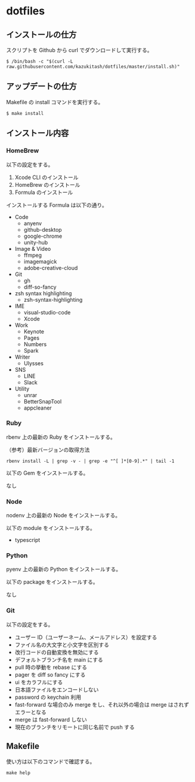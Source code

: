 # dotfiles

## インストールの仕方

スクリプトを Github から curl でダウンロードして実行する。

```
$ /bin/bash -c "$(curl -L raw.githubusercontent.com/kazukitash/dotfiles/master/install.sh)"
```

## アップデートの仕方

Makefile の install コマンドを実行する。

```
$ make install
```

## インストール内容

### HomeBrew

以下の設定をする。

1. Xcode CLI のインストール
2. HomeBrew のインストール
3. Formula のインストール

インストールする Formula は以下の通り。

- Code
  - anyenv
  - github-desktop
  - google-chrome
  - unity-hub
- Image & Video
  - ffmpeg
  - imagemagick
  - adobe-creative-cloud
- Git
  - gh
  - diff-so-fancy
- zsh syntax highlighting
  - zsh-syntax-highlighting
- IME
  - visual-studio-code
  - Xcode
- Work
  - Keynote
  - Pages
  - Numbers
  - Spark
- Writer
  - Ulysses
- SNS
  - LINE
  - Slack
- Utility
  - unrar
  - BetterSnapTool
  - appcleaner

### Ruby

rbenv 上の最新の Ruby をインストールする。

（参考）最新バージョンの取得方法

```
rbenv install -L | grep -v - | grep -e "^[ ]*[0-9].*" | tail -1
```

以下の Gem をインストールする。

なし

### Node

nodenv 上の最新の Node をインストールする。

以下の module をインストールする。

- typescript

### Python

pyenv 上の最新の Python をインストールする。

以下の package をインストールする。

なし

### Git

以下の設定をする。

- ユーザー ID（ユーザーネーム、メールアドレス）を設定する
- ファイル名の大文字と小文字を区別する
- 改行コードの自動変換を無効にする
- デフォルトブランチ名を main にする
- pull 時の挙動を rebase にする
- pager を diff so fancy にする
- ui をカラフルにする
- 日本語ファイルをエンコードしない
- password の keychain 利用
- fast-forward な場合のみ merge をし、それ以外の場合は merge はされずエラーとなる
- merge は fast-forward しない
- 現在のブランチをリモートに同じ名前で push する

## Makefile

使い方は以下のコマンドで確認する。

```
make help
```
